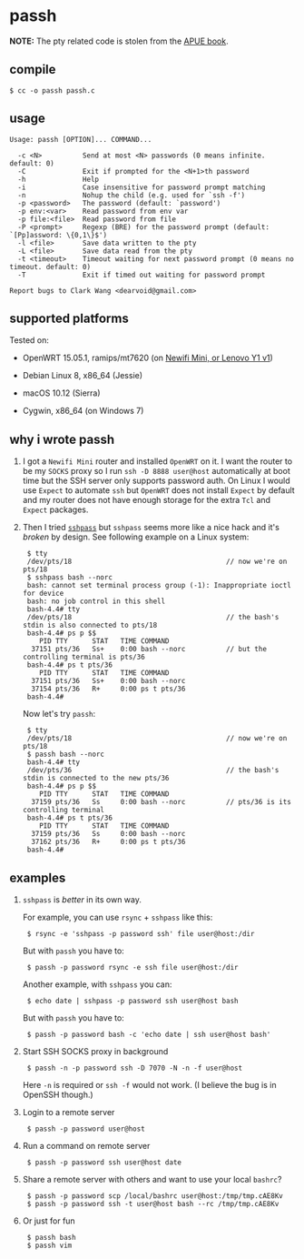# passh

**NOTE:** The pty related code is stolen from the [APUE book][apue].

  [apue]: http://www.apuebook.com/

## compile

    $ cc -o passh passh.c
    
## usage 

```
Usage: passh [OPTION]... COMMAND...

  -c <N>          Send at most <N> passwords (0 means infinite. default: 0)
  -C              Exit if prompted for the <N+1>th password
  -h              Help
  -i              Case insensitive for password prompt matching
  -n              Nohup the child (e.g. used for `ssh -f')
  -p <password>   The password (default: `password')
  -p env:<var>    Read password from env var
  -p file:<file>  Read password from file
  -P <prompt>     Regexp (BRE) for the password prompt (default: `[Pp]assword: \{0,1\}$')
  -l <file>       Save data written to the pty
  -L <file>       Save data read from the pty
  -t <timeout>    Timeout waiting for next password prompt (0 means no timeout. default: 0)
  -T              Exit if timed out waiting for password prompt

Report bugs to Clark Wang <dearvoid@gmail.com>
```

## supported platforms

Tested on:

* OpenWRT 15.05.1, ramips/mt7620 (on [Newifi Mini, or Lenovo Y1 v1][newifi])
* Debian Linux 8, x86_64 (Jessie)
* macOS 10.12 (Sierra)
* Cygwin, x86_64 (on Windows 7)

  [newifi]: https://wiki.openwrt.org/toh/lenovo/lenovo_y1_v1

## why i wrote passh

1. I got a `Newifi Mini` router and installed `OpenWRT` on it. I want the router to be my `SOCKS` proxy so I run `ssh -D 8888 user@host` automatically at boot time but the SSH server only supports password auth. On Linux I would use `Expect` to automate `ssh` but `OpenWRT` does not install `Expect` by default and my router does not have enough storage for the extra `Tcl` and `Expect` packages.

1. Then I tried [`sshpass`][sshpass] but `sshpass` seems more like a nice hack and it's *broken* by design. See following example on a Linux system:

        $ tty
        /dev/pts/18                                      // now we're on pts/18
        $ sshpass bash --norc
        bash: cannot set terminal process group (-1): Inappropriate ioctl for device
        bash: no job control in this shell
        bash-4.4# tty
        /dev/pts/18                                      // the bash's stdin is also connected to pts/18
        bash-4.4# ps p $$
           PID TTY      STAT   TIME COMMAND
         37151 pts/36   Ss+    0:00 bash --norc          // but the controlling terminal is pts/36
        bash-4.4# ps t pts/36
           PID TTY      STAT   TIME COMMAND
         37151 pts/36   Ss+    0:00 bash --norc
         37154 pts/36   R+     0:00 ps t pts/36
        bash-4.4#
        
     Now let's try `passh`:
 
        $ tty
        /dev/pts/18                                      // now we're on pts/18
        $ passh bash --norc
        bash-4.4# tty
        /dev/pts/36                                      // the bash's stdin is connected to the new pts/36
        bash-4.4# ps p $$
           PID TTY      STAT   TIME COMMAND
         37159 pts/36   Ss     0:00 bash --norc          // pts/36 is its controlling terminal
        bash-4.4# ps t pts/36
           PID TTY      STAT   TIME COMMAND
         37159 pts/36   Ss     0:00 bash --norc
         37162 pts/36   R+     0:00 ps t pts/36
        bash-4.4#

  [sshpass]: https://sourceforge.net/projects/sshpass/

## examples

1. `sshpass` is *better* in its own way.

    For example, you can use `rsync` + `sshpass` like this:
    
        $ rsync -e 'sshpass -p password ssh' file user@host:/dir
        
    But with `passh` you have to:
    
        $ passh -p password rsync -e ssh file user@host:/dir
        
    Another example, with `sshpass` you can:
    
        $ echo date | sshpass -p password ssh user@host bash
        
    But with `passh` you have to:
    
        $ passh -p password bash -c 'echo date | ssh user@host bash'
        
1. Start SSH SOCKS proxy in background

        $ passh -n -p password ssh -D 7070 -N -n -f user@host
    
    Here `-n` is required or `ssh -f` would not work. (I believe the bug is in OpenSSH though.)
    
1. Login to a remote server

        $ passh -p password user@host
    
1. Run a command on remote server

        $ passh -p password ssh user@host date
        
1. Share a remote server with others and want to use your local `bashrc`?

        $ passh -p password scp /local/bashrc user@host:/tmp/tmp.cAE8Kv
        $ passh -p password ssh -t user@host bash --rc /tmp/tmp.cAE8Kv
        
1. Or just for fun

        $ passh bash
        $ passh vim
